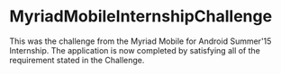 # MyriadMobileInternshipChallenge
This was the challenge from the Myriad Mobile for Android Summer'15 Internship.
The application is now completed by satisfying all of the requirement stated in the Challenge.
